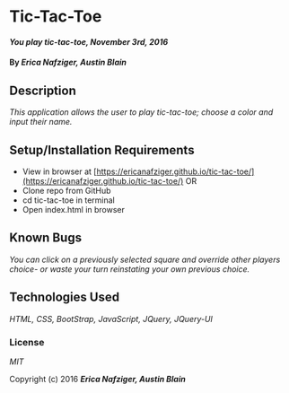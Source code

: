 # Tic-Tac-Toe

#### _You play tic-tac-toe, November 3rd, 2016_

#### By _**Erica Nafziger, Austin Blain**_

## Description

_This application allows the user to play tic-tac-toe; choose a color and input their name._

## Setup/Installation Requirements
* View in browser at [https://ericanafziger.github.io/tic-tac-toe/](https://ericanafziger.github.io/tic-tac-toe/)
OR
* Clone repo from GitHub
* cd tic-tac-toe in terminal 
* Open index.html in browser

## Known Bugs

_You can click on a previously selected square and override other players choice- or waste your turn reinstating your own previous choice._


## Technologies Used

_HTML, CSS, BootStrap, JavaScript, JQuery, JQuery-UI_

### License

*MIT*

Copyright (c) 2016 **_Erica Nafziger, Austin Blain_**
